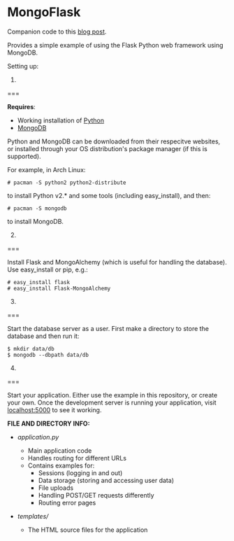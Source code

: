 MongoFlask
=================

Companion code to this 
[blog post](http://www.willwebberley.net/#post/2013-02-21).

Provides a simple example of using the Flask Python web framework using MongoDB.

Setting up:

1.
===

**Requires**:
* Working installation of [Python](http://www.python.org/)
* [MongoDB](http://www.mongodb.org/)

Python and MongoDB can be downloaded from their respecitve websites, or installed through your OS distribution's package manager (if this is supported).

For example, in Arch Linux:
```
# pacman -S python2 python2-distribute
```
to install Python v2.* and some tools (including easy_install), and then:
```
# pacman -S mongodb 
```
to install MongoDB.


2.
===

Install Flask and MongoAlchemy (which is useful for handling the database). Use easy_install or pip, e.g.:
```
# easy_install flask
# easy_install Flask-MongoAlchemy
```

3.
===

Start the database server as a user. First make a directory to store the database and then run it:
```
$ mkdir data/db
$ mongodb --dbpath data/db
```


4.
=== 

Start your application. Either use the example in this repository, or create your own.
Once the development server is running your application, visit [localhost:5000](http://localhost:5000) to see it working.


**FILE AND DIRECTORY INFO:**

* *application.py*
    * Main application code
    * Handles routing for different URLs
    * Contains examples for:
        * Sessions (logging in and out)
        * Data storage (storing and accessing user data)
        * File uploads
        * Handling POST/GET requests differently
        * Routing error pages
    
* *templates/*
    * The HTML source files for the application
